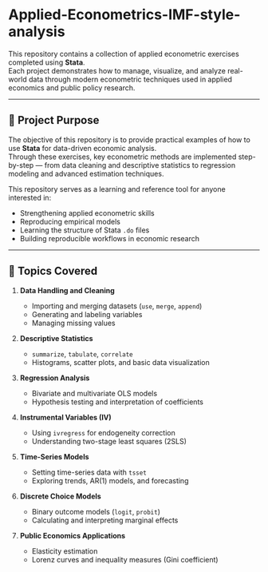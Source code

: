 # Applied-Econometrics-IMF-style-analysis

This repository contains a collection of applied econometric exercises completed using **Stata**.  
Each project demonstrates how to manage, visualize, and analyze real-world data through modern econometric techniques used in applied economics and public policy research.

---

## 🎯 Project Purpose

The objective of this repository is to provide practical examples of how to use **Stata** for data-driven economic analysis.  
Through these exercises, key econometric methods are implemented step-by-step — from data cleaning and descriptive statistics to regression modeling and advanced estimation techniques.

This repository serves as a learning and reference tool for anyone interested in:
- Strengthening applied econometric skills  
- Reproducing empirical models  
- Learning the structure of Stata `.do` files  
- Building reproducible workflows in economic research  


---

## 🧠 Topics Covered

1. **Data Handling and Cleaning**
   - Importing and merging datasets (`use`, `merge`, `append`)
   - Generating and labeling variables
   - Managing missing values

2. **Descriptive Statistics**
   - `summarize`, `tabulate`, `correlate`
   - Histograms, scatter plots, and basic data visualization

3. **Regression Analysis**
   - Bivariate and multivariate OLS models
   - Hypothesis testing and interpretation of coefficients

4. **Instrumental Variables (IV)**
   - Using `ivregress` for endogeneity correction
   - Understanding two-stage least squares (2SLS)

5. **Time-Series Models**
   - Setting time-series data with `tsset`
   - Exploring trends, AR(1) models, and forecasting

6. **Discrete Choice Models**
   - Binary outcome models (`logit`, `probit`)
   - Calculating and interpreting marginal effects

7. **Public Economics Applications**
   - Elasticity estimation
   - Lorenz curves and inequality measures (Gini coefficient)


